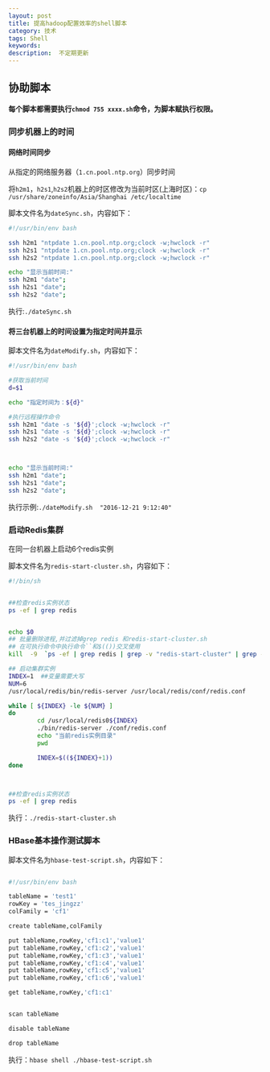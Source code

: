 ```yaml
---
layout: post
title: 提高hadoop配置效率的shell脚本
category: 技术
tags: Shell
keywords: 
description:  不定期更新
---
```


## 协助脚本

**每个脚本都需要执行`chmod 755 xxxx.sh`命令，为脚本赋执行权限。**

### 同步机器上的时间

#### 网络时间同步

从指定的网络服务器（`1.cn.pool.ntp.org`）同步时间

将`h2m1`，`h2s1`,`h2s2`机器上的时区修改为当前时区(上海时区)：`cp /usr/share/zoneinfo/Asia/Shanghai /etc/localtime`

脚本文件名为`dateSync.sh`，内容如下：

```sh
#!/usr/bin/env bash

ssh h2m1 "ntpdate 1.cn.pool.ntp.org;clock -w;hwclock -r"
ssh h2s1 "ntpdate 1.cn.pool.ntp.org;clock -w;hwclock -r"
ssh h2s2 "ntpdate 1.cn.pool.ntp.org;clock -w;hwclock -r"

echo "显示当前时间:"
ssh h2m1 "date";
ssh h2s1 "date";
ssh h2s2 "date"; 
```


执行:`./dateSync.sh`


#### 将三台机器上的时间设置为指定时间并显示

脚本文件名为`dateModify.sh`，内容如下：

```sh
#!/usr/bin/env bash

#获取当前时间
d=$1

echo "指定时间为：${d}"

#执行远程操作命令
ssh h2m1 "date -s '${d}';clock -w;hwclock -r"
ssh h2s1 "date -s '${d}';clock -w;hwclock -r"
ssh h2s2 "date -s '${d}';clock -w;hwclock -r"



echo "显示当前时间:"
ssh h2m1 "date";
ssh h2s1 "date";
ssh h2s2 "date";
```

执行示例:`./dateModify.sh  "2016-12-21 9:12:40"  `


### 启动Redis集群

在同一台机器上启动6个redis实例

脚本文件名为`redis-start-cluster.sh`，内容如下：


```sh
#!/bin/sh


##检查redis实例状态
ps -ef | grep redis


echo $0
## 批量删除进程,并过滤掉grep redis 和redis-start-cluster.sh
## 在可执行命令中执行命令``和$(())交叉使用
kill  -9  `ps -ef | grep redis | grep -v "redis-start-cluster" | grep -v "grep redis"  | awk '{print $2}'`

## 启动集群实例
INDEX=1  ##变量需要大写
NUM=6
/usr/local/redis/bin/redis-server /usr/local/redis/conf/redis.conf

while [ ${INDEX} -le ${NUM} ]
do
        cd /usr/local/redis0${INDEX}
        ./bin/redis-server ./conf/redis.conf
        echo "当前redis实例目录"
        pwd 

        INDEX=$((${INDEX}+1))
done



##检查redis实例状态
ps -ef | grep redis
```

执行：`./redis-start-cluster.sh`


### HBase基本操作测试脚本

脚本文件名为`hbase-test-script.sh`，内容如下：


```sh

#!/usr/bin/env bash

tableName = 'test1'
rowKey = 'tes_jingzz'
colFamily = 'cf1'

create tableName,colFamily

put tableName,rowKey,'cf1:c1','value1'
put tableName,rowKey,'cf1:c2','value1'
put tableName,rowKey,'cf1:c3','value1'
put tableName,rowKey,'cf1:c4','value1'
put tableName,rowKey,'cf1:c5','value1'
put tableName,rowKey,'cf1:c6','value1'

get tableName,rowKey,'cf1:c1'


scan tableName

disable tableName

drop tableName

```

执行：`hbase shell ./hbase-test-script.sh`

